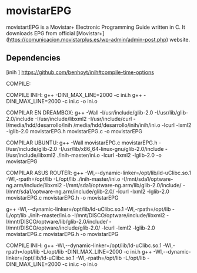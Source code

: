 # movistarEPG
movistartEPG is a Movistar+ Electronic Programming Guide written in C. It downloads EPG from official [Movistar+] (https://comunicacion.movistarplus.es/wp-admin/admin-post.php) website.

## Dependencies ##

[inih ] https://github.com/benhoyt/inih#compile-time-options

COMPILE:

COMPILE INIH:
g++ -DINI_MAX_LINE=2000 -c ini.h
g++ -DINI_MAX_LINE=2000 -c ini.c -o ini.o


COMPILAR EN DREAMBOX:
g++ -Wall  -I/usr/include/glib-2.0 -I/usr/lib/glib-2.0/include -I/usr/include/libxml2  -I/usr/include/curl  -I/media/hdd/desarrollo/inih /media/hdd/desarrollo/inih/inih/ini.o  -lcurl -lxml2 -lglib-2.0 movistarEPG.h movistarEPG.c  -o movistarEPG 

COMPILAR UBUNTU:
g++ -Wall movistarEPG.c movistarEPG.h -I/usr/include/glib-2.0 -I/usr/lib/x86_64-linux-gnu/glib-2.0/include -I/usr/include/libxml2 ./inih-master/ini.o   -lcurl -lxml2 -lglib-2.0 -o movistarEPG

COMPILAR ASUS ROUTER:
g++ -Wl,--dynamic-linker=/opt/lib/ld-uClibc.so.1 -Wl,-rpath=/opt/lib -L/opt/lib ./inih-master/ini.o -I/mnt/sda1/optware-ng.arm/include/libxml2 -I/mnt/sda1/optware-ng.arm/lib/glib-2.0/include/  -I/mnt/sda1/optware-ng.arm/include/glib-2.0/ -lcurl -lxml2 -lglib-2.0  movistarEPG.c movistarEPG.h -o movistarEPG

g++ -Wl,--dynamic-linker=/opt/lib/ld-uClibc.so.1 -Wl,-rpath=/opt/lib -L/opt/lib ./inih-master/ini.o -I/mnt/DISCO/optware/include/libxml2 -I/mnt/DISCO/optware/lib/glib-2.0/include/  -I/mnt/DISCO/optware/include/glib-2.0/ -lcurl -lxml2 -lglib-2.0  movistarEPG.c movistarEPG.h -o movistarEPG

COMPILE INIH:
g++ -Wl,--dynamic-linker=/opt/lib/ld-uClibc.so.1 -Wl,-rpath=/opt/lib -L/opt/lib -DINI_MAX_LINE=2000 -c ini.h
g++ -Wl,--dynamic-linker=/opt/lib/ld-uClibc.so.1 -Wl,-rpath=/opt/lib -L/opt/lib -DINI_MAX_LINE=2000 -c ini.c -o ini.o



